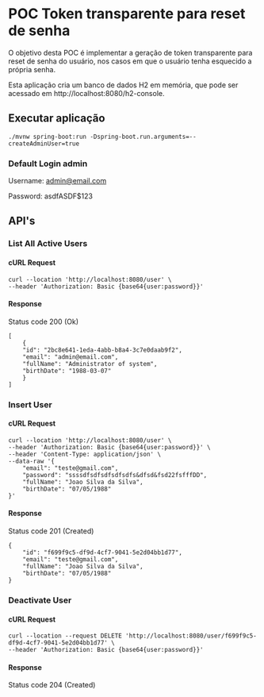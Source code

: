 # POC Token transparente para reset de senha

O objetivo desta POC é implementar a geração de token transparente para reset de senha do usuário, nos casos
em que o usuário tenha esquecido a própria senha.

Esta aplicação cria um banco de dados H2 em memória, que pode ser acessado em http://localhost:8080/h2-console. 

## Executar aplicação

`./mvnw spring-boot:run -Dspring-boot.run.arguments=--createAdminUser=true`

### Default Login admin
Username: admin@email.com

Password: asdfASDF$123

## API's

### List All Active Users

#### cURL Request
``` 
curl --location 'http://localhost:8080/user' \
--header 'Authorization: Basic {base64{user:password}}'
```
#### Response
Status code 200 (Ok)
``` 
[
    {
    "id": "2bc8e641-1eda-4abb-b8a4-3c7e0daab9f2",
    "email": "admin@email.com",
    "fullName": "Administrator of system",
    "birthDate": "1988-03-07"
    }
]
``` 

### Insert User

#### cURL Request
``` 
curl --location 'http://localhost:8080/user' \
--header 'Authorization: Basic {base64{user:password}}' \
--header 'Content-Type: application/json' \
--data-raw '{
    "email": "teste@gmail.com",
    "password": "ssssdfsdfsdfsdfsdfs&dfsd&fsd22fsfffDD",
    "fullName": "Joao Silva da Silva",
    "birthDate": "07/05/1988"
}'

```
#### Response
Status code 201 (Created)
``` 
{
    "id": "f699f9c5-df9d-4cf7-9041-5e2d04bb1d77",
    "email": "teste@gmail.com",
    "fullName": "Joao Silva da Silva",
    "birthDate": "07/05/1988"
}
``` 

### Deactivate User

#### cURL Request
``` 
curl --location --request DELETE 'http://localhost:8080/user/f699f9c5-df9d-4cf7-9041-5e2d04bb1d77' \
--header 'Authorization: Basic {base64{user:password}}'
```
#### Response
Status code 204 (Created)
